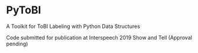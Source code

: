 # PyToBI
A Toolkit for ToBI Labeling with Python Data Structures

Code submitted for publication at Interspeech 2019 Show and Tell (Approval pending)
